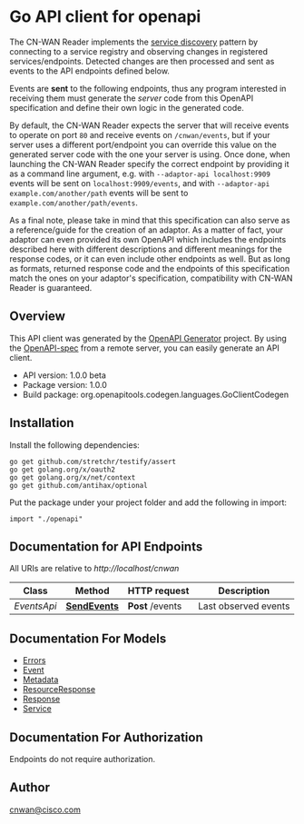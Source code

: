 # Go API client for openapi

The CN-WAN Reader implements the [service discovery](https://en.wikipedia.org/wiki/Service_discovery) pattern by connecting to a service registry and observing changes in registered services/endpoints. Detected changes are then processed and sent as events to the API endpoints defined below.

Events are **sent** to the following endpoints, thus any program interested in receiving them must generate the *server* code from this OpenAPI specification and define their own logic in the generated code.

By default, the CN-WAN Reader expects the server that will receive events to operate on port `80` and receive events on `/cnwan/events`, but if your server uses a different port/endpoint you can override this value on the generated server code with the one your server is using. Once done, when launching the CN-WAN Reader specify the correct endpoint by providing it as a command line argument, e.g. with `--adaptor-api localhost:9909` events will be sent on `localhost:9909/events`, and with `--adaptor-api example.com/another/path` events will be sent to `example.com/another/path/events`.

As a final note, please take in mind that this specification can also serve as a reference/guide for the creation of an adaptor. As a matter of fact, your adaptor can even provided its own OpenAPI which includes the endpoints described here with different descriptions and different meanings for the response codes, or it can even include other endpoints as well. But as long as formats, returned response code and the endpoints of this specification match the ones on your adaptor's specification, compatibility with CN-WAN Reader is guaranteed.

## Overview
This API client was generated by the [OpenAPI Generator](https://openapi-generator.tech) project.  By using the [OpenAPI-spec](https://www.openapis.org/) from a remote server, you can easily generate an API client.

- API version: 1.0.0 beta
- Package version: 1.0.0
- Build package: org.openapitools.codegen.languages.GoClientCodegen

## Installation

Install the following dependencies:

```shell
go get github.com/stretchr/testify/assert
go get golang.org/x/oauth2
go get golang.org/x/net/context
go get github.com/antihax/optional
```

Put the package under your project folder and add the following in import:

```golang
import "./openapi"
```

## Documentation for API Endpoints

All URIs are relative to *http://localhost/cnwan*

Class | Method | HTTP request | Description
------------ | ------------- | ------------- | -------------
*EventsApi* | [**SendEvents**](docs/EventsApi.md#sendevents) | **Post** /events | Last observed events


## Documentation For Models

 - [Errors](docs/Errors.md)
 - [Event](docs/Event.md)
 - [Metadata](docs/Metadata.md)
 - [ResourceResponse](docs/ResourceResponse.md)
 - [Response](docs/Response.md)
 - [Service](docs/Service.md)


## Documentation For Authorization

 Endpoints do not require authorization.



## Author

cnwan@cisco.com

